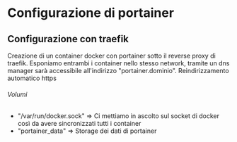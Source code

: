 # Configurazione di portainer

## Configurazione con traefik
Creazione di un container docker con portainer sotto il reverse proxy di traefik.
Esponiamo entrambi i container nello stesso network, tramite un dns manager sarà accessibile all'indirizzo "portainer.dominio". Reindirizzamento automatico https

###### Volumi
- "/var/run/docker.sock" => Ci mettiamo in ascolto sul socket di docker così da avere sincronizzati tutti i container 
- "portainer_data" => Storage dei dati di portainer